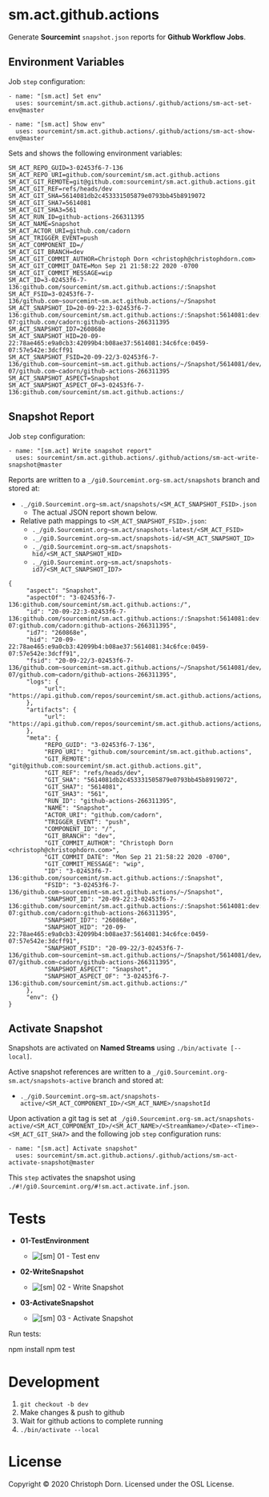sm.act.github.actions
=====================

Generate **Sourcemint** `snapshot.json` reports for **Github Workflow Jobs**.

Environment Variables
---------------------

Job `step` configuration:

```
- name: "[sm.act] Set env"
  uses: sourcemint/sm.act.github.actions/.github/actions/sm-act-set-env@master

- name: "[sm.act] Show env"
  uses: sourcemint/sm.act.github.actions/.github/actions/sm-act-show-env@master
```

Sets and shows the following environment variables:

```
SM_ACT_REPO_GUID=3-02453f6-7-136
SM_ACT_REPO_URI=github.com/sourcemint/sm.act.github.actions
SM_ACT_GIT_REMOTE=git@github.com:sourcemint/sm.act.github.actions.git
SM_ACT_GIT_REF=refs/heads/dev
SM_ACT_GIT_SHA=5614081db2c453331505879e0793bb45b8919072
SM_ACT_GIT_SHA7=5614081
SM_ACT_GIT_SHA3=561
SM_ACT_RUN_ID=github-actions-266311395
SM_ACT_NAME=Snapshot
SM_ACT_ACTOR_URI=github.com/cadorn
SM_ACT_TRIGGER_EVENT=push
SM_ACT_COMPONENT_ID=/
SM_ACT_GIT_BRANCH=dev
SM_ACT_GIT_COMMIT_AUTHOR=Christoph Dorn <christoph@christophdorn.com>
SM_ACT_GIT_COMMIT_DATE=Mon Sep 21 21:58:22 2020 -0700
SM_ACT_GIT_COMMIT_MESSAGE=wip
SM_ACT_ID=3-02453f6-7-136:github.com/sourcemint/sm.act.github.actions:/:Snapshot
SM_ACT_FSID=3-02453f6-7-136/github.com~sourcemint~sm.act.github.actions/~/Snapshot
SM_ACT_SNAPSHOT_ID=20-09-22:3-02453f6-7-136:github.com/sourcemint/sm.act.github.actions:/:Snapshot:5614081:dev:0459-07:github.com/cadorn:github-actions-266311395
SM_ACT_SNAPSHOT_ID7=260868e
SM_ACT_SNAPSHOT_HID=20-09-22:78ae465:e9a0cb3:42099b4:b08ae37:5614081:34c6fce:0459-07:57e542e:3dcff91
SM_ACT_SNAPSHOT_FSID=20-09-22/3-02453f6-7-136/github.com~sourcemint~sm.act.github.actions/~/Snapshot/5614081/dev/0459-07/github.com~cadorn/github-actions-266311395
SM_ACT_SNAPSHOT_ASPECT=Snapshot
SM_ACT_SNAPSHOT_ASPECT_OF=3-02453f6-7-136:github.com/sourcemint/sm.act.github.actions:/
```

Snapshot Report
---------------

Job `step` configuration:

```
- name: "[sm.act] Write snapshot report"
  uses: sourcemint/sm.act.github.actions/.github/actions/sm-act-write-snapshot@master
```

Reports are written to a `_/gi0.Sourcemint.org-sm.act/snapshots` branch and stored at:

 * `._/gi0.Sourcemint.org~sm.act/snapshots/<SM_ACT_SNAPSHOT_FSID>.json`
   * The actual JSON report shown below.
 * Relative path mappings to `<SM_ACT_SNAPSHOT_FSID>.json`:
    * `._/gi0.Sourcemint.org~sm.act/snapshots-latest/<SM_ACT_FSID>`
    * `._/gi0.Sourcemint.org~sm.act/snapshots-id/<SM_ACT_SNAPSHOT_ID>`
    * `._/gi0.Sourcemint.org~sm.act/snapshots-hid/<SM_ACT_SNAPSHOT_HID>`
    * `._/gi0.Sourcemint.org~sm.act/snapshots-id7/<SM_ACT_SNAPSHOT_ID7>`

```
{
     "aspect": "Snapshot",
     "aspectOf": "3-02453f6-7-136:github.com/sourcemint/sm.act.github.actions:/",
     "id": "20-09-22:3-02453f6-7-136:github.com/sourcemint/sm.act.github.actions:/:Snapshot:5614081:dev:0459-07:github.com/cadorn:github-actions-266311395",
     "id7": "260868e",
     "hid": "20-09-22:78ae465:e9a0cb3:42099b4:b08ae37:5614081:34c6fce:0459-07:57e542e:3dcff91",
     "fsid": "20-09-22/3-02453f6-7-136/github.com~sourcemint~sm.act.github.actions/~/Snapshot/5614081/dev/0459-07/github.com~cadorn/github-actions-266311395",
     "logs": {
          "url": "https://api.github.com/repos/sourcemint/sm.act.github.actions/actions/runs/266311395/logs"
     },
     "artifacts": {
          "url": "https://api.github.com/repos/sourcemint/sm.act.github.actions/actions/runs/266311395/artifacts"
     },
     "meta": {
          "REPO_GUID": "3-02453f6-7-136",
          "REPO_URI": "github.com/sourcemint/sm.act.github.actions",
          "GIT_REMOTE": "git@github.com:sourcemint/sm.act.github.actions.git",
          "GIT_REF": "refs/heads/dev",
          "GIT_SHA": "5614081db2c453331505879e0793bb45b8919072",
          "GIT_SHA7": "5614081",
          "GIT_SHA3": "561",
          "RUN_ID": "github-actions-266311395",
          "NAME": "Snapshot",
          "ACTOR_URI": "github.com/cadorn",
          "TRIGGER_EVENT": "push",
          "COMPONENT_ID": "/",
          "GIT_BRANCH": "dev",
          "GIT_COMMIT_AUTHOR": "Christoph Dorn <christoph@christophdorn.com>",
          "GIT_COMMIT_DATE": "Mon Sep 21 21:58:22 2020 -0700",
          "GIT_COMMIT_MESSAGE": "wip",
          "ID": "3-02453f6-7-136:github.com/sourcemint/sm.act.github.actions:/:Snapshot",
          "FSID": "3-02453f6-7-136/github.com~sourcemint~sm.act.github.actions/~/Snapshot",
          "SNAPSHOT_ID": "20-09-22:3-02453f6-7-136:github.com/sourcemint/sm.act.github.actions:/:Snapshot:5614081:dev:0459-07:github.com/cadorn:github-actions-266311395",
          "SNAPSHOT_ID7": "260868e",
          "SNAPSHOT_HID": "20-09-22:78ae465:e9a0cb3:42099b4:b08ae37:5614081:34c6fce:0459-07:57e542e:3dcff91",
          "SNAPSHOT_FSID": "20-09-22/3-02453f6-7-136/github.com~sourcemint~sm.act.github.actions/~/Snapshot/5614081/dev/0459-07/github.com~cadorn/github-actions-266311395",
          "SNAPSHOT_ASPECT": "Snapshot",
          "SNAPSHOT_ASPECT_OF": "3-02453f6-7-136:github.com/sourcemint/sm.act.github.actions:/"
     },
     "env": {}
}
```

Activate Snapshot
-----------------

Snapshots are activated on **Named Streams** using `./bin/activate [--local]`.

Active snapshot references are written to a `_/gi0.Sourcemint.org-sm.act/snapshots-active` branch and stored at:

  * `._/gi0.Sourcemint.org~sm.act/snapshots-active/<SM_ACT_COMPONENT_ID>/<SM_ACT_NAME>/snapshotId`

Upon activation a git tag is set at `_/gi0.Sourcemint.org-sm.act/snapshots-active/<SM_ACT_COMPONENT_ID>/<SM_ACT_NAME>/<StreamName>/<Date>-<Time>-<SM_ACT_GIT_SHA7>` and the following job `step` configuration runs:

```
- name: "[sm.act] Activate snapshot"
  uses: sourcemint/sm.act.github.actions/.github/actions/sm-act-activate-snapshot@master
```

This `step` activates the snapshot using `./#!/gi0.Sourcemint.org/#!sm.act.activate.inf.json`.


Tests
=====

  * **01-TestEnvironment**

    * ![[sm] 01 - Test env](https://github.com/sourcemint/sm.act.github.actions/workflows/%5Bsm%5D%2001%20-%20Test%20env/badge.svg)

  * **02-WriteSnapshot**

    * ![[sm] 02 - Write Snapshot](https://github.com/sourcemint/sm.act.github.actions/workflows/%5Bsm%5D%2002%20-%20Write%20Snapshot/badge.svg)

  * **03-ActivateSnapshot**

    * ![[sm] 03 - Activate Snapshot](https://github.com/sourcemint/sm.act.github.actions/workflows/%5Bsm%5D%2003%20-%20Activate%20Snapshot/badge.svg)

Run tests:

  npm install
  npm test


Development
===========

  1. `git checkout -b dev`
  2. Make changes & push to github
  3. Wait for github actions to complete running
  4. `./bin/activate --local`


License
=======

Copyright &copy; 2020 Christoph Dorn. Licensed under the OSL License.
